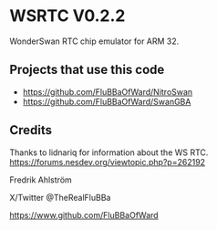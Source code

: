 # WSRTC V0.2.2

WonderSwan RTC chip emulator for ARM 32.

## Projects that use this code

* <https://github.com/FluBBaOfWard/NitroSwan>
* <https://github.com/FluBBaOfWard/SwanGBA>

## Credits

Thanks to lidnariq for information about the WS RTC.
<https://forums.nesdev.org/viewtopic.php?p=262192>

Fredrik Ahlström

X/Twitter @TheRealFluBBa

<https://www.github.com/FluBBaOfWard>
